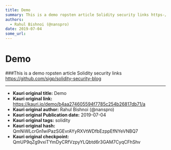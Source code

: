 ```yaml
---
title: Demo
summary: This is a demo ropsten article Solidity security links https-//github.com/sigp/solidity-security-blog
authors:
  - Rahul Bishnoi (@nanspro)
date: 2019-07-04
some_url: 
---
```


# Demo


###This is a demo ropsten article
Solidity security links https://github.com/sigp/solidity-security-blog


---

- **Kauri original title:** Demo
- **Kauri original link:** https://kauri.io/demo/b4aa274605594f7785c254b26817db71/a
- **Kauri original author:** Rahul Bishnoi (@nanspro)
- **Kauri original Publication date:** 2019-07-04
- **Kauri original tags:** solidity
- **Kauri original hash:** QmNiWLcrGn1wiPazSGEvrAYyRXVtWDfbEzppEfNYeVNBQ7
- **Kauri original checkpoint:** QmUP9qZg9vxiTYmDyCRfVzpyYLQbtd6r3GAM7CyqCFhShv



